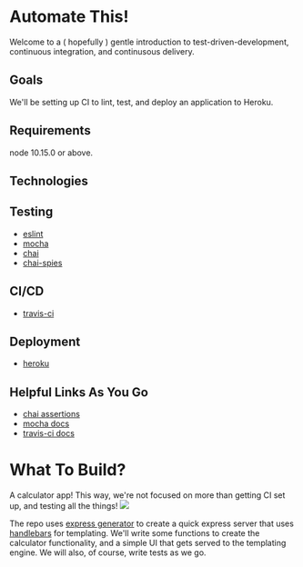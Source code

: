 # Automate This!

Welcome to a ( hopefully ) gentle introduction to test-driven-development, continuous integration, and continusous delivery.

## Goals
We'll be setting up CI to lint, test, and deploy an application to Heroku.

## Requirements
node 10.15.0 or above.

## Technologies

Testing
-------
- [eslint](https://eslint.org)
- [mocha](https://mochajs.org)
- [chai](https;//www.chaijs.com)
- [chai-spies](https://github.com/chaijs/chai-spies)

CI/CD
-----
- [travis-ci](https://travis-ci.org)

Deployment
----------
- [heroku](https://www.heroku.com/)

## Helpful Links As You Go
- [chai assertions](https://www.chaijs.com/api/assert/)
- [mocha docs](https://mochajs.org/#getting-started)
- [travis-ci docs](https://docs.travis-ci.com/user/for-beginners/)

# What To Build?
A calculator app! This way, we're not focused on more than getting CI set up, and testing all the things!
<img src="https://jlottosen.files.wordpress.com/2017/07/1t5hik.jpg" />

The repo uses [express generator](https://expressjs.com/en/starter/generator.html) to create a quick express server that
uses [handlebars](http://handlebarsjs.com/) for templating. We'll write some functions to create the calculator
functionality, and a simple UI that gets served to the templating engine. We will also, of course, write tests as we go.

